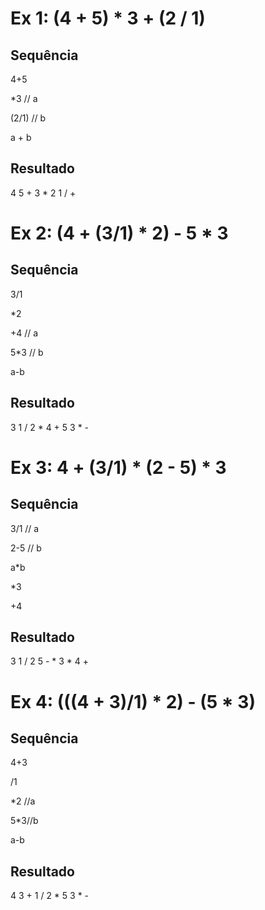 # Ex 1: (4 + 5) * 3 + (2 / 1)

## Sequência
4+5

*3 // a 

(2/1) // b

a + b 


## Resultado
4 5 + 3 * 2 1 / +

# Ex 2: (4 + (3/1) * 2) - 5 * 3

## Sequência
3/1

*2

+4 // a

5*3 // b

a-b

## Resultado
3 1 / 2 * 4 + 5 3 * -

# Ex 3: 4 + (3/1) * (2 - 5) * 3

## Sequência
3/1 // a

2-5 // b

a*b

*3

+4

## Resultado
3 1 / 2 5 - * 3 * 4 +

# Ex 4: (((4 + 3)/1) * 2) - (5 * 3)

## Sequência
4+3

/1

*2 //a

5*3//b

a-b
## Resultado
4 3 + 1 / 2 * 5 3 * -
